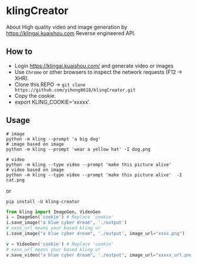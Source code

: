 # klingCreator
About High quality video and image generation by  https://klingai.kuaishou.com Reverse engineered API.



## How to
- Login https://klingai.kuaishou.com/ and generate video or images
- Use `Chrome` or other browsers to inspect the network requests (F12 -> XHR).
- Clone this REPO -> `git clone https://github.com/yihong0618/klingCreator.git`
- Copy the cookie.
- export KLING_COOKIE='xxxxx'.

## Usage

```
# image
python -m kling --prompt 'a big dog'
# image based on image
python -m kling --prompt 'wear a yellow hat' -I dog.png

# video
python -m kling --type video --prompt 'make this picture alive'
# video based on image
python -m kling --type video --prompt 'make this picture alive'  -I cat.png

```

or
```
pip install -U kling-creator 
```

```python
from kling import ImageGen, VideoGen
i = ImageGen('cookie') # Replace 'cookie'
i.save_image("a blue cyber dream", './output')
# xxxx_url means your based kling ur
i.save_image("a blue cyber dream", './output', image_url="xxxx.png")

v = VideoGen('cookie') # Replace 'cookie' 
# xxxx_url means your based kling ur
v.save_video("a blue cyber dream", './output', image_url="xxxxx_url.png")
```
